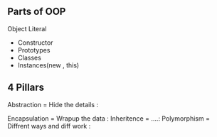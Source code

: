 ## Parts of OOP 
 Object Literal


- Constructor 
- Prototypes
- Classes
- Instances(new , this)



## 4 Pillars
Abstraction  = Hide the details  : 

Encapsulation = Wrapup the data : 
Inheritence = ....:
Polymorphism = Diffrent ways and diff work  : 



